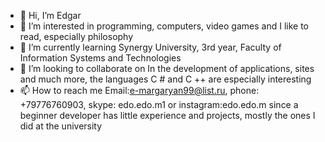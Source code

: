 - 👋 Hi, I’m  Edgar
- 👀 I’m interested in programming, computers, video games and I like to read, especially philosophy
- 🌱 I’m currently learning Synergy University, 3rd year, Faculty of Information Systems and Technologies
- 💞️ I’m looking to collaborate on In the development of applications, sites and much more, the languages C # and C ++ are especially interesting
- 📫 How to reach me Email:e-margaryan99@list.ru, phone: +79776760903, skype: edo.edo.m1 or instagram:edo.edo.m
since a beginner developer has little experience and projects, mostly the ones I did at the university
<!---
edoedom/edoedom is a ✨ special ✨ repository because its `README.md` (this file) appears on your GitHub profile.
You can click the Preview link to take a look at your changes.
--->
